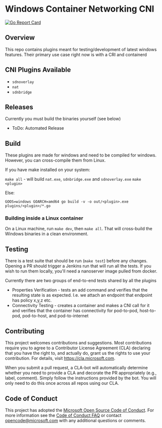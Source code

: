 # Windows Container Networking CNI
[![Go Report Card](https://goreportcard.com/badge/github.com/Microsoft/windows-container-networking)](https://goreportcard.com/report/github.com/Microsoft/windows-container-networking)

## Overview
This repo contains plugins meant for testing/development of latest windows features. Their primary use case right now is with a CRI and containerd

## CNI Plugins Available
* `sdnoverlay`
* `nat`
* `sdnbridge`

## Releases
Currently you must build the binaries yourself (see below)

* ToDo: Automated Release

## Build
These plugins are made for windows and need to be compiled for windows. However, you can cross-compile them from Linux.

If you have make installed on your system:

`make all` - will build `nat.exe`, `sdnbridge.exe` and `sdnoverlay.exe` 
`make <plugin>`

Else:

`GOOS=windows GOARCH=amd64 go build -v -o out/<plugin>.exe plugins/<plugin>/*.go`

### Building inside a Linux container

On a Linux machine, run `make dev`, then `make all`. That will cross-build the Windows binaries in a clean environment.

## Testing
There is a test suite that should be run (`make test`) before any changes. Opening a PR should trigger a Jenkins run that will run all the tests. If you wish to run them locally, you'll need a nanoserver image pulled from docker. 

Currently there are two groups of end-to-end tests shared by all the plugins

* Properties Verification - tests an add command and verifies that the resulting state is as expected. I.e. we attach an endpoint that endpoint has policy x,y,z etc. 
* Connectivity Testing -  creates a container and makes a CNI call for it and verifies that the container has connectivity for pod-to-pod, host-to-pod, pod-to-host, and pod-to-internet

## Contributing

This project welcomes contributions and suggestions.  Most contributions require you to agree to a
Contributor License Agreement (CLA) declaring that you have the right to, and actually do, grant us
the rights to use your contribution. For details, visit https://cla.microsoft.com.

When you submit a pull request, a CLA-bot will automatically determine whether you need to provide
a CLA and decorate the PR appropriately (e.g., label, comment). Simply follow the instructions
provided by the bot. You will only need to do this once across all repos using our CLA.

## Code of Conduct
This project has adopted the [Microsoft Open Source Code of Conduct](https://opensource.microsoft.com/codeofconduct/). For more information see the [Code of Conduct FAQ](https://opensource.microsoft.com/codeofconduct/faq/) or contact [opencode@microsoft.com](mailto:opencode@microsoft.com) with any additional questions or comments.
